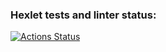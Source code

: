 ### Hexlet tests and linter status:
[![Actions Status](https://github.com/www-lexa-pro/php-project-45/workflows/hexlet-check/badge.svg)](https://github.com/www-lexa-pro/php-project-45/actions)
